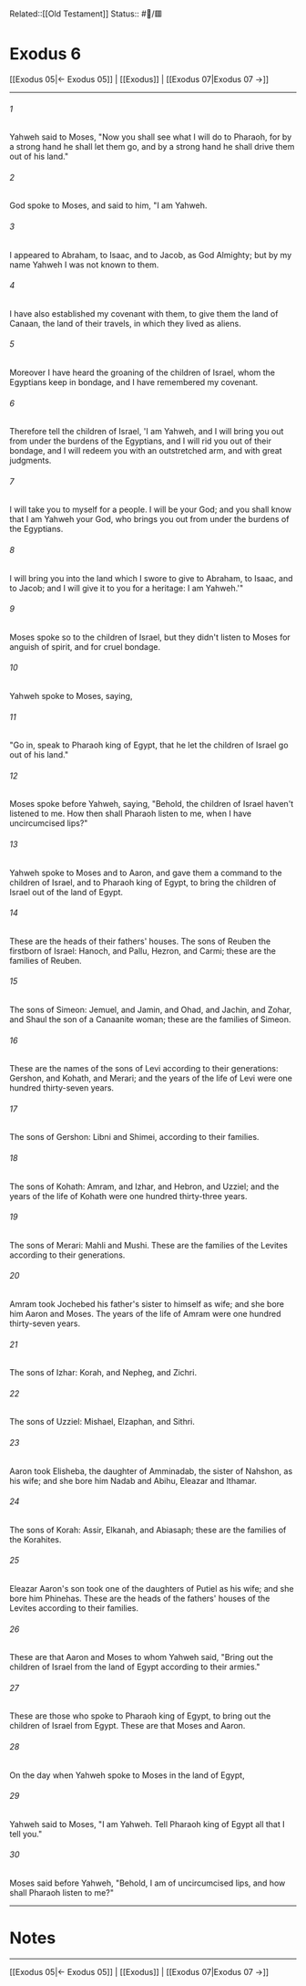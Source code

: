 Related::[[Old Testament]]
Status:: #📖/🟥
# Exodus 6

[[Exodus 05|← Exodus 05]] | [[Exodus]] | [[Exodus 07|Exodus 07 →]]
***



###### 1 
Yahweh said to Moses, "Now you shall see what I will do to Pharaoh, for by a strong hand he shall let them go, and by a strong hand he shall drive them out of his land." 

###### 2 
God spoke to Moses, and said to him, "I am Yahweh. 

###### 3 
I appeared to Abraham, to Isaac, and to Jacob, as God Almighty; but by my name Yahweh I was not known to them. 

###### 4 
I have also established my covenant with them, to give them the land of Canaan, the land of their travels, in which they lived as aliens. 

###### 5 
Moreover I have heard the groaning of the children of Israel, whom the Egyptians keep in bondage, and I have remembered my covenant. 

###### 6 
Therefore tell the children of Israel, 'I am Yahweh, and I will bring you out from under the burdens of the Egyptians, and I will rid you out of their bondage, and I will redeem you with an outstretched arm, and with great judgments. 

###### 7 
I will take you to myself for a people. I will be your God; and you shall know that I am Yahweh your God, who brings you out from under the burdens of the Egyptians. 

###### 8 
I will bring you into the land which I swore to give to Abraham, to Isaac, and to Jacob; and I will give it to you for a heritage: I am Yahweh.'" 

###### 9 
Moses spoke so to the children of Israel, but they didn't listen to Moses for anguish of spirit, and for cruel bondage. 

###### 10 
Yahweh spoke to Moses, saying, 

###### 11 
"Go in, speak to Pharaoh king of Egypt, that he let the children of Israel go out of his land." 

###### 12 
Moses spoke before Yahweh, saying, "Behold, the children of Israel haven't listened to me. How then shall Pharaoh listen to me, when I have uncircumcised lips?" 

###### 13 
Yahweh spoke to Moses and to Aaron, and gave them a command to the children of Israel, and to Pharaoh king of Egypt, to bring the children of Israel out of the land of Egypt. 

###### 14 
These are the heads of their fathers' houses. The sons of Reuben the firstborn of Israel: Hanoch, and Pallu, Hezron, and Carmi; these are the families of Reuben. 

###### 15 
The sons of Simeon: Jemuel, and Jamin, and Ohad, and Jachin, and Zohar, and Shaul the son of a Canaanite woman; these are the families of Simeon. 

###### 16 
These are the names of the sons of Levi according to their generations: Gershon, and Kohath, and Merari; and the years of the life of Levi were one hundred thirty-seven years. 

###### 17 
The sons of Gershon: Libni and Shimei, according to their families. 

###### 18 
The sons of Kohath: Amram, and Izhar, and Hebron, and Uzziel; and the years of the life of Kohath were one hundred thirty-three years. 

###### 19 
The sons of Merari: Mahli and Mushi. These are the families of the Levites according to their generations. 

###### 20 
Amram took Jochebed his father's sister to himself as wife; and she bore him Aaron and Moses. The years of the life of Amram were one hundred thirty-seven years. 

###### 21 
The sons of Izhar: Korah, and Nepheg, and Zichri. 

###### 22 
The sons of Uzziel: Mishael, Elzaphan, and Sithri. 

###### 23 
Aaron took Elisheba, the daughter of Amminadab, the sister of Nahshon, as his wife; and she bore him Nadab and Abihu, Eleazar and Ithamar. 

###### 24 
The sons of Korah: Assir, Elkanah, and Abiasaph; these are the families of the Korahites. 

###### 25 
Eleazar Aaron's son took one of the daughters of Putiel as his wife; and she bore him Phinehas. These are the heads of the fathers' houses of the Levites according to their families. 

###### 26 
These are that Aaron and Moses to whom Yahweh said, "Bring out the children of Israel from the land of Egypt according to their armies." 

###### 27 
These are those who spoke to Pharaoh king of Egypt, to bring out the children of Israel from Egypt. These are that Moses and Aaron. 

###### 28 
On the day when Yahweh spoke to Moses in the land of Egypt, 

###### 29 
Yahweh said to Moses, "I am Yahweh. Tell Pharaoh king of Egypt all that I tell you." 

###### 30 
Moses said before Yahweh, "Behold, I am of uncircumcised lips, and how shall Pharaoh listen to me?"

---
# Notes


***
[[Exodus 05|← Exodus 05]] | [[Exodus]] | [[Exodus 07|Exodus 07 →]]
